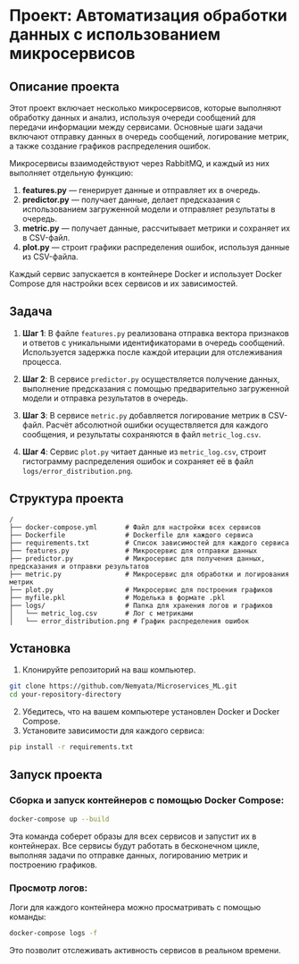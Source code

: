 # Проект: Автоматизация обработки данных с использованием микросервисов

## Описание проекта

Этот проект включает несколько микросервисов, которые выполняют обработку данных и анализ, используя очереди сообщений для передачи информации между сервисами. Основные шаги задачи включают отправку данных в очередь сообщений, логирование метрик, а также создание графиков распределения ошибок.

Микросервисы взаимодействуют через RabbitMQ, и каждый из них выполняет отдельную функцию:
1. **features.py** — генерирует данные и отправляет их в очередь.
2. **predictor.py** — получает данные, делает предсказания с использованием загруженной модели и отправляет результаты в очередь.
3. **metric.py** — получает данные, рассчитывает метрики и сохраняет их в CSV-файл.
4. **plot.py** — строит графики распределения ошибок, используя данные из CSV-файла.

Каждый сервис запускается в контейнере Docker и использует Docker Compose для настройки всех сервисов и их зависимостей.

## Задача

1. **Шаг 1**: В файле `features.py` реализована отправка вектора признаков и ответов с уникальными идентификаторами в очередь сообщений. Используется задержка после каждой итерации для отслеживания процесса.

2. **Шаг 2**: В сервисе `predictor.py` осуществляется получение данных, выполнение предсказания с помощью предварительно загруженной модели и отправка результатов в очередь.

3. **Шаг 3**: В сервисе `metric.py` добавляется логирование метрик в CSV-файл. Расчёт абсолютной ошибки осуществляется для каждого сообщения, и результаты сохраняются в файл `metric_log.csv`.

4. **Шаг 4**: Сервис `plot.py` читает данные из `metric_log.csv`, строит гистограмму распределения ошибок и сохраняет её в файл `logs/error_distribution.png`.

## Структура проекта

```plaintext
/
├── docker-compose.yml       # Файл для настройки всех сервисов
├── Dockerfile               # Dockerfile для каждого сервиса
├── requirements.txt         # Список зависимостей для каждого сервиса
├── features.py              # Микросервис для отправки данных
├── predictor.py             # Микросервис для получения данных, предсказания и отправки результатов
├── metric.py                # Микросервис для обработки и логирования метрик
├── plot.py                  # Микросервис для построения графиков
├── myfile.pkl               # Моделька в формате .pkl
├── logs/                    # Папка для хранения логов и графиков
│   └── metric_log.csv       # Лог с метриками
│   └── error_distribution.png # График распределения ошибок
```
## Установка

1. Клонируйте репозиторий на ваш компьютер.

```bash
git clone https://github.com/Nemyata/Microservices_ML.git
cd your-repository-directory
```
2. Убедитесь, что на вашем компьютере установлен Docker и Docker Compose.
3. Установите зависимости для каждого сервиса:
```bash
pip install -r requirements.txt
```
## Запуск проекта

### Сборка и запуск контейнеров с помощью Docker Compose:
```bash
docker-compose up --build
```
Эта команда соберет образы для всех сервисов и запустит их в контейнерах. Все сервисы будут работать в бесконечном цикле, выполняя задачи по отправке данных, логированию метрик и построению графиков.

### Просмотр логов:

Логи для каждого контейнера можно просматривать с помощью команды:
```bash
docker-compose logs -f
```
Это позволит отслеживать активность сервисов в реальном времени.


